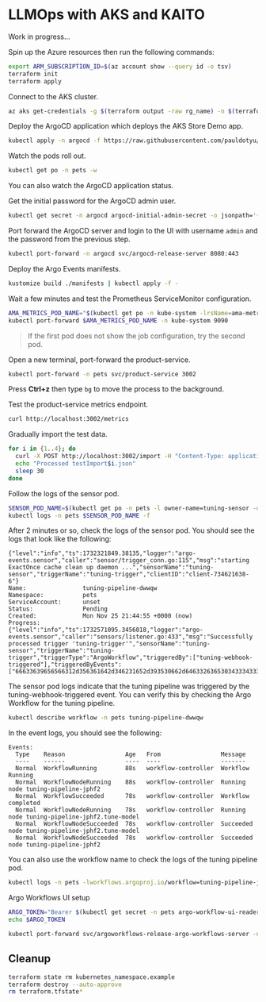 # LLMOps with AKS and KAITO

Work in progress...

Spin up the Azure resources then run the following commands:

```bash
export ARM_SUBSCRIPTION_ID=$(az account show --query id -o tsv)
terraform init
terraform apply
```

Connect to the AKS cluster.

```bash
az aks get-credentials -g $(terraform output -raw rg_name) -n $(terraform output -raw aks_name)
```

Deploy the ArgoCD application which deploys the AKS Store Demo app.

```bash
kubectl apply -n argocd -f https://raw.githubusercontent.com/pauldotyu/aks-store-demo/refs/heads/main/sample-manifests/argocd/pets.yaml
```

Watch the pods roll out.

```bash
kubectl get po -n pets -w
```

You can also watch the ArgoCD application status.

Get the initial password for the ArgoCD admin user.

```bash
kubectl get secret -n argocd argocd-initial-admin-secret -o jsonpath='{.data.password}' | base64 -d
```

Port forward the ArgoCD server and login to the UI with username `admin` and the password from the previous step.

```bash
kubectl port-forward -n argocd svc/argocd-release-server 8080:443
```

Deploy the Argo Events manifests.

```bash
kustomize build ./manifests | kubectl apply -f -
```

Wait a few minutes and test the Prometheus ServiceMonitor configuration.

```bash
AMA_METRICS_POD_NAME="$(kubectl get po -n kube-system -lrsName=ama-metrics -o jsonpath='{.items[0].metadata.name}')"
kubectl port-forward $AMA_METRICS_POD_NAME -n kube-system 9090
```

> If the first pod does not show the job configuration, try the second pod.

Open a new terminal, port-forward the product-service.

```bash
kubectl port-forward -n pets svc/product-service 3002
```

Press **Ctrl+z** then type `bg` to move the process to the background.

Test the product-service metrics endpoint.

```bash
curl http://localhost:3002/metrics
```

Gradually import the test data.

```bash
for i in {1..4}; do
  curl -X POST http://localhost:3002/import -H "Content-Type: application/json" --data-binary @testImport$i.json
  echo "Processed testImport$i.json"
  sleep 30
done
```

Follow the logs of the sensor pod.

```bash
SENSOR_POD_NAME=$(kubectl get po -n pets -l owner-name=tuning-sensor -ojsonpath='{.items[0].metadata.name}')
kubectl logs -n pets $SENSOR_POD_NAME -f
```

After 2 minutes or so, check the logs of the sensor pod. You should see the logs that look like the following:

```text
{"level":"info","ts":1732321849.38135,"logger":"argo-events.sensor","caller":"sensor/trigger_conn.go:115","msg":"starting ExactOnce cache clean up daemon ...","sensorName":"tuning-sensor","triggerName":"tuning-trigger","clientID":"client-734621638-6"}
Name:                tuning-pipeline-dwwqw
Namespace:           pets
ServiceAccount:      unset
Status:              Pending
Created:             Mon Nov 25 21:44:55 +0000 (now)
Progress:            
{"level":"info","ts":1732571095.3456018,"logger":"argo-events.sensor","caller":"sensors/listener.go:433","msg":"Successfully processed trigger 'tuning-trigger'","sensorName":"tuning-sensor","triggerName":"tuning-trigger","triggerType":"ArgoWorkflow","triggeredBy":["tuning-webhook-triggered"],"triggeredByEvents":["66633639656566312d356361642d346231652d393530662d646332636530343334333039"]}
```

The sensor pod logs indicate that the tuning pipeline was triggered by the tuning-webhook-triggered event. You can verify this by checking the Argo Workflow for the tuning pipeline.

```bash
kubectl describe workflow -n pets tuning-pipeline-dwwqw
```

In the event logs, you should see the following:

```text
Events:
  Type    Reason                 Age   From                 Message
  ----    ------                 ----  ----                 -------
  Normal  WorkflowRunning        88s   workflow-controller  Workflow Running
  Normal  WorkflowNodeRunning    88s   workflow-controller  Running node tuning-pipeline-jphf2
  Normal  WorkflowSucceeded      78s   workflow-controller  Workflow completed
  Normal  WorkflowNodeRunning    78s   workflow-controller  Running node tuning-pipeline-jphf2.tune-model
  Normal  WorkflowNodeSucceeded  78s   workflow-controller  Succeeded node tuning-pipeline-jphf2.tune-model
  Normal  WorkflowNodeSucceeded  78s   workflow-controller  Succeeded node tuning-pipeline-jphf2
```

You can also use the workflow name to check the logs of the tuning pipeline pod.

```bash
kubectl logs -n pets -lworkflows.argoproj.io/workflow=tuning-pipeline-jphf2
```


Argo Workflows UI setup

```bash
ARGO_TOKEN="Bearer $(kubectl get secret -n pets argo-workflow-ui-reader-service-account-token -o=jsonpath='{.data.token}' | base64 --decode)"
echo $ARGO_TOKEN

kubectl port-forward svc/argoworkflows-release-argo-workflows-server -n argo 2746:2746
```

## Cleanup

```bash
terraform state rm kubernetes_namespace.example
terraform destroy --auto-approve
rm terraform.tfstate*
```
